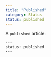```yaml
---
title: "Published"
category: Status
status: published
---
```


A `published` article:
```
---
status: published
---
```